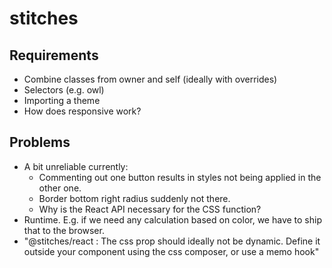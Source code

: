 # stitches

## Requirements

- Combine classes from owner and self (ideally with overrides)
- Selectors (e.g. owl)
- Importing a theme
- How does responsive work?

## Problems

- A bit unreliable currently:
  - Commenting out one button results in styles not being applied in the other one.
  - Border bottom right radius suddenly not there.
  - Why is the React API necessary for the CSS function?
- Runtime. E.g. if we need any calculation based on color, we have to ship that to the browser.
- "@stitches/react : The css prop should ideally not be dynamic. Define it outside your component using the css composer, or use a memo hook"